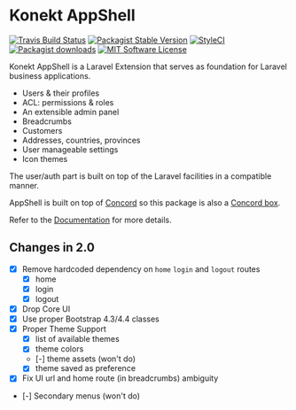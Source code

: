 # Konekt AppShell

[![Travis Build Status](https://img.shields.io/travis/artkonekt/appshell.svg?style=flat-square)](https://travis-ci.org/artkonekt/appshell)
[![Packagist Stable Version](https://img.shields.io/packagist/v/konekt/appshell.svg?style=flat-square&label=stable)](https://packagist.org/packages/konekt/appshell)
[![StyleCI](https://styleci.io/repos/74504388/shield?branch=master)](https://styleci.io/repos/74504388)
[![Packagist downloads](https://img.shields.io/packagist/dt/konekt/appshell.svg?style=flat-square)](https://packagist.org/packages/konekt/appshell)
[![MIT Software License](https://img.shields.io/badge/license-MIT-blue.svg?style=flat-square)](LICENSE)

Konekt AppShell is a Laravel Extension that serves as foundation for Laravel business applications.

- Users & their profiles
- ACL: permissions & roles
- An extensible admin panel
- Breadcrumbs
- Customers
- Addresses, countries, provinces
- User manageable settings
- Icon themes

The user/auth part is built on top of the Laravel facilities in a compatible manner.

AppShell is built on top of [Concord](https://konekt.dev/concord/1.4/overview)
so this package is also a [Concord box](https://konekt.dev/concord/1.4/boxes).

Refer to the [Documentation](https://konekt.dev/appshell/docs) for more details.

## Changes in 2.0

- [X] Remove hardcoded dependency on `home` `login` and `logout` routes
    - [X] home
    - [X] login
    - [X] logout
- [X] Drop Core UI
- [X] Use proper Bootstrap 4.3/4.4 classes
- [X] Proper Theme Support
    - [X] list of available themes
    - [X] theme colors
    - [-] theme assets (won't do)
    - [X] theme saved as preference
- [X] Fix UI url and home route (in breadcrumbs) ambiguity
- [-] Secondary menus (won't do)
